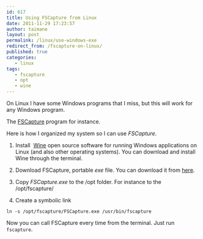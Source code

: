 ```yaml
---
id: 617
title: Using FSCapture from Linux
date: 2011-11-29 17:23:57
author: taimane
layout: post
permalink: /linux/use-windows-exe
redirect_from: /fscapture-on-linux/
published: true
categories:
   - linux
tags:
   - fscapture
   - opt
   - wine
---
```

On Linux I have some Windows programs that I miss, but this will work for any Windows program. 

The <a rel="nofollow" title="FSCapture" href="https://www.faststone.org/FSCaptureDetail.htm">FSCapture</a> program for instance.

Here is how I organized my system so I can use _FSCapture_.

1. Install  <a rel="nofollow" title="Wine" href="http://www.winehq.org/">Wine</a> open source software for running Windows applications on Linux (and also other operating systems). You can download and install Wine through the terminal.

2. Download FSCapture, portable _exe_ file. You can download it from <a rel="nofollow" href="https://www.faststone.org/">here</a>.

3. Copy _FSCapture.exe_ to the /opt folder. For instance to the /opt/fscapture/

4. Create a symbolic link
```
ln -s /opt/fscapture/FSCapture.exe /usr/bin/fscapture
```
Now you can call FSCapture every time from the terminal. Just run `fscapture`.

